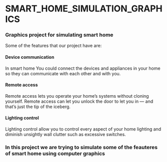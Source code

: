 # SMART_HOME_SIMULATION_GRAPHICS
 <h3>Graphics project for simulating smart home </h3> 
Some of the features that our project have are:
<h4> Device communication</h4>
In smart home You could connect the devices and appliances in your home so they can communicate with each other and with you.
<h4>Remote access</h4>
 Remote access lets you operate your home’s systems without cloning yourself. Remote access can let you  unlock the door to let you in — and that’s just the tip of the iceberg.
<h4>Lighting control</h4>
Lighting control allow you to control every aspect of your home lighting and diminish unsightly wall clutter such as excessive switches.

<h3>In this project we are trying to simulate some of the feauteres of smart home using computer graphics </h3>


